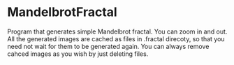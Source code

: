 # MandelbrotFractal
Program that generates simple Mandelbrot fractal. You can zoom in and out. All the generated images are cached as files in .fractal direcoty, so that you need not wait for them to be generated again. You can always remove cahced images as you wish by just deleting files.